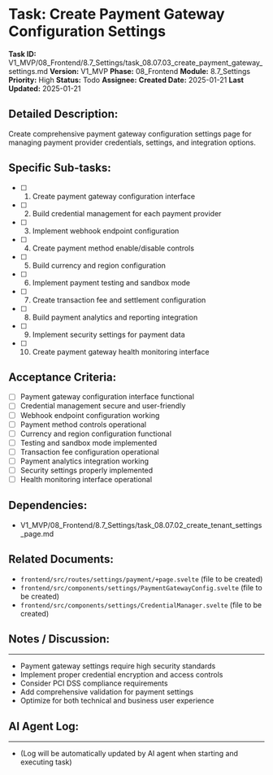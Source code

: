 # Task: Create Payment Gateway Configuration Settings

**Task ID:** V1_MVP/08_Frontend/8.7_Settings/task_08.07.03_create_payment_gateway_settings.md
**Version:** V1_MVP
**Phase:** 08_Frontend
**Module:** 8.7_Settings
**Priority:** High
**Status:** Todo
**Assignee:**
**Created Date:** 2025-01-21
**Last Updated:** 2025-01-21

## Detailed Description:
Create comprehensive payment gateway configuration settings page for managing payment provider credentials, settings, and integration options.

## Specific Sub-tasks:
- [ ] 1. Create payment gateway configuration interface
- [ ] 2. Build credential management for each payment provider
- [ ] 3. Implement webhook endpoint configuration
- [ ] 4. Create payment method enable/disable controls
- [ ] 5. Build currency and region configuration
- [ ] 6. Implement payment testing and sandbox mode
- [ ] 7. Create transaction fee and settlement configuration
- [ ] 8. Build payment analytics and reporting integration
- [ ] 9. Implement security settings for payment data
- [ ] 10. Create payment gateway health monitoring interface

## Acceptance Criteria:
- [ ] Payment gateway configuration interface functional
- [ ] Credential management secure and user-friendly
- [ ] Webhook endpoint configuration working
- [ ] Payment method controls operational
- [ ] Currency and region configuration functional
- [ ] Testing and sandbox mode implemented
- [ ] Transaction fee configuration operational
- [ ] Payment analytics integration working
- [ ] Security settings properly implemented
- [ ] Health monitoring interface operational

## Dependencies:
- V1_MVP/08_Frontend/8.7_Settings/task_08.07.02_create_tenant_settings_page.md

## Related Documents:
- `frontend/src/routes/settings/payment/+page.svelte` (file to be created)
- `frontend/src/components/settings/PaymentGatewayConfig.svelte` (file to be created)
- `frontend/src/components/settings/CredentialManager.svelte` (file to be created)

## Notes / Discussion:
---
* Payment gateway settings require high security standards
* Implement proper credential encryption and access controls
* Consider PCI DSS compliance requirements
* Add comprehensive validation for payment settings
* Optimize for both technical and business user experience

## AI Agent Log:
---
* (Log will be automatically updated by AI agent when starting and executing task)